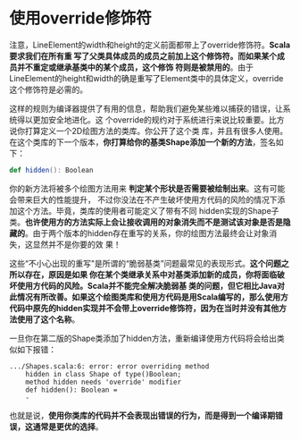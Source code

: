 使用override修饰符
================================================================================
注意，LineElement的width和height的定义前面都带上了override修饰符。**Scala要求我们在所有重
写了父类具体成员的成员之前加上这个修饰符。而如果某个成员并不重定或继承基类中的某个成员，这个修饰
符则是被禁用的**。由于LineElement的height和width的确是重写了Element类中的具体定义，override
这个修饰符是必需的。

这样的规则为编译器提供了有用的信息，帮助我们避免某些难以捕获的错误，让系统得以更加安全地进化。这
个override的规约对于系统进行来说比较重要。比方说你打算定义一个2D绘图方法的类库。你公开了这个类
库，并且有很多人使用。在这个类库的下一个版本，**你打算给你的基类Shape添加一个新的方法**，签名如
下：
```scala
def hidden(): Boolean 
```
你的新方法将被多个绘图方法用来 **判定某个形状是否需要被绘制出来**。这有可能会带来巨大的性能提升，
不过你没法在不产生破坏使用方代码的风险的情况下添加这个方法。毕竟，类库的使用者可能定义了带有不同
hidden实现的Shape子类。**也许使用方的方法实际上会让接收调用的对象消失而不是测试该对象是否是隐
藏的**。由于两个版本的hidden存在重写的关系，你的绘图方法最终会让对象消失，这显然并不是你要的效
果！

这些“不小心出现的重写"是所谓的“脆弱基类”问题最常见的表现形式。**这个问题之所以存在，原因是如果
你在某个类继承关系中对基类添加新的成员，你将面临破坏使用方代码的风险。Scala并不能完全解决脆弱基
类的问题，但它相比Java对此情况有所改善。如果这个绘图类库和使用方代码是用Scala编写的，那么使用方
代码中原先的hidden实现并不会带上override修饰符，因为在当时并没有其他方法使用了这个名称**。

一旦你在第二版的Shape类添加了hidden方法，重新编译使用方代码将会给出类似如下报错：
```
.../Shapes.scala:6: error: error overriding method
    hidden in class Shape of type()Boolean;
    method hidden needs 'override' modifier
    def hidden(): Boolean = 
    -
```
也就是说，**使用你类库的代码并不会表现出错误的行为，而是得到一个编译期错误，这通常是更优的选择**。









